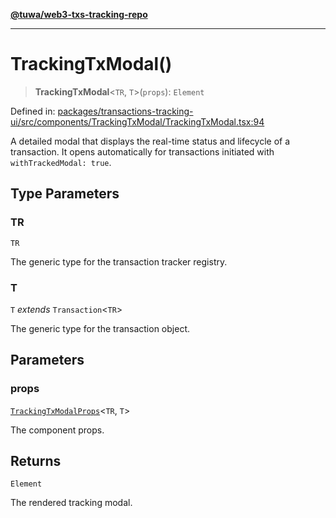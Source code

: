 [**@tuwa/web3-txs-tracking-repo**](../../../README.md)

***

# TrackingTxModal()

> **TrackingTxModal**\<`TR`, `T`\>(`props`): `Element`

Defined in: [packages/transactions-tracking-ui/src/components/TrackingTxModal/TrackingTxModal.tsx:94](https://github.com/TuwaIO/web3-transactions-tracking/blob/926476a2e29dd99c5b16e664ed8df05f81039399/packages/transactions-tracking-ui/src/components/TrackingTxModal/TrackingTxModal.tsx#L94)

A detailed modal that displays the real-time status and lifecycle of a transaction.
It opens automatically for transactions initiated with `withTrackedModal: true`.

## Type Parameters

### TR

`TR`

The generic type for the transaction tracker registry.

### T

`T` *extends* `Transaction`\<`TR`\>

The generic type for the transaction object.

## Parameters

### props

[`TrackingTxModalProps`](../interfaces/TrackingTxModalProps.md)\<`TR`, `T`\>

The component props.

## Returns

`Element`

The rendered tracking modal.
